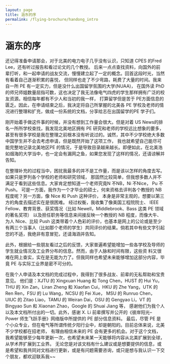 ```yaml
---
layout: page
title: 涵东的序
permalink: /flying-brochure/handong_intro
---
```

# 涵东的序

还记得准备申请那会，对于北美的电力电子几乎没有认识，只知道 CPES 的Fred Lee，还有听过报告和看过论文的几个教授。
后来一点点查找资料，向国外的前辈打听，和一起申请的战友交流，慢慢建立起了一定的概念。回首这段时光，当然有看着自己逐渐积累的喜悦，
但同样也走了不少弯路，耗费了大量的时间。我来自一所 PE 有一定实力，但是没什么出国留学氛围的大学(NUAA)，
在国外读 PhD 的师兄师姐数量屈指可数，这也决定了我无法像电气四虎的学生那样拥有广泛的校友资源。相信每年都有不少人和当初的我一样，
打算留学但是苦于 PE方面信息的匮乏。因此，在申请结束之后，我决定将自己所掌握的北美各 PE 学校及老师的情况进行整理和扩充，做成一份系统的文档，分享给志在出国留学的PE 学子们。 


刚开始着手做这件事的时候，并没有想到工作量会很大。但是对着 US News的排名一所所学校查找，我发现北美地区拥有 PE 研究和老师的学校远比想象的要多，
甚至有很多学校是我在整理之前根本没有听说过的。诚然，其中不少学校绝大多数中国学生并不会去考虑申请，但是既然开始了这项工作，
我也就希望自己能尽可能完整地记录北美地区PE 的情况，于是导致目录越来越长。即便如此，在北美浩如烟海的大学当中，也一定会有漏网之鱼，如果您发现了这样的情况，还请谅解并告知。 


在整理补充的过程当中，困扰我最多的并不是工作量，而是该以怎样的角度去写。如果只是罗列各个学校的老师和研究领域，
那固然比较简单，但我想多数人并不满足于看到这些信息。大家肯定想知道一个老师究竟N 不NB，Ni 不Nice， Pu 不 Push。
可是一方面，我作为一个才毕业的硕士，何来资格去评判各个教授的 NB 程度呢？另一方面，像 Nice 和 Push 这种评价，
本身是非常主观的，想要以第三方的角度去描述实在是很困难。
经过权衡，我收集了像美国工程院院士、 IEEE Fellow、教育背景、获奖情况（比如 Newell，Middlebrook、Bass 这类 PE 领域的著名奖项）
以及担任职务等信息来间接反映一个教授的 NB 程度，而像大牛、为人 Nice、比较 Push 这类带着个人色彩的评价，也基本是网上的公论或是至少有两三个当事人（比如那个老师的学生）共同评价的结果。倘若其中有些文字引起您的不适，我绝非有意冒犯，还请海涵并告知。 


此外，根据给一些朋友看过之后的反馈，大家普遍希望能增加一些各学校及导师的学生就业情况及工业界分布的信息。然而，由于人脉和时间有限，这些资
料又很难在网上查实，实在是无能为力了。但我同样也希望未来能够增加这部分内容，毕竟 PE 与实际工业界是密不可分的。 


在我个人申请及本文档的完成过程中，我得到了很多战友、前辈的无私帮助和宝贵意见。
他们是：XJTU 的 Xingxuan Huang 和 Tong Chen，HUST 的 Hui Yu， THU 的 Xin Zan，Liran Zheng 和 Xiaofan Cui，HKU 的 Zhe Yang，UTK 的 Ren Ren，FSU 的 Lu Wang，NCSU 的 Fei Xue，
MSU 的 Runruo Chen，UIUC 的 Zitao Liao，TAMU 的 Weiran Dai，OSU 的 Gengyao Li，VT 的 Bingyao Sun 和 Xiaonan Zhao，Google 的 Shuai Jiang 等，
感谢他们为我个人以及本文档所付出的一切。此外，感谢 X. Li 前辈撰写并公开的《彼岸阳光–Power 师生飞跃手册》网络版中所提供的 PE 部分信息资料。 
最后，尽管 PE 是个小众专业，但在电气等所谓传统夕阳行业中，却是朝阳的。目前总体来说，北美不少学校都在招老师，
有理由相信未来的 PE 会有更多的机会。对于这个文档，我希望能够至少每年更新一次，也希望未来某一天能够将内容从北美扩展到全球，从学术界扩展到工业界。
无论您是对该文档有什么建议或是想要提供的信息，或是希望和我共同对文档进行更新，或是有问题需要咨询，或只是想与我认识一下交个朋友，都欢迎联系我~~ 
